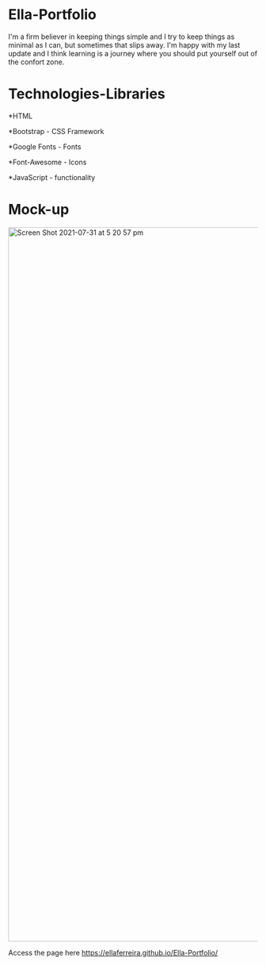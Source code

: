 # Ella-Portfolio
I'm a firm believer in keeping things simple and I try to keep things as minimal as I can, but sometimes that slips away. 
I'm happy with my last update and I think learning is a journey where you should put yourself out of the confort zone.

# Technologies-Libraries
*HTML 

*Bootstrap - CSS Framework

*Google Fonts - Fonts

*Font-Awesome - Icons

*JavaScript - functionality 

# Mock-up

<img width="1440" alt="Screen Shot 2021-07-31 at 5 20 57 pm" src="https://user-images.githubusercontent.com/84433857/127732287-2b02d4a6-1ff5-4972-a7fb-3368ea40cb70.png">


Access the page here https://ellaferreira.github.io/Ella-Portfolio/
